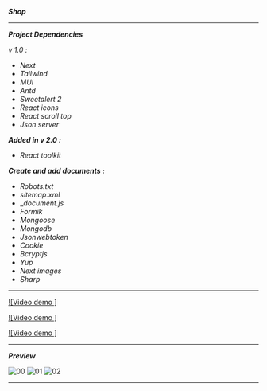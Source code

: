 **_Shop_**

---

**_Project Dependencies_**

_v 1.0 :_

- _Next_
- _Tailwind_
- _MUI_
- _Antd_
- _Sweetalert 2_
- _React icons_
- _React scroll top_
- _Json server_

**_Added in v 2.0 :_**

- _React toolkit_

**_Create and add documents :_**

- _Robots.txt_
- _sitemap.xml_
- __document.js_
- _Formik_
- _Mongoose_
- _Mongodb_
- _Jsonwebtoken_
- _Cookie_
- _Bcryptjs_
- _Yup_
- _Next images_
- _Sharp_

---

[![Video demo ]](https://github.com/immohammadrezatavakkoli/shop/assets/100797809/da4a42d2-921f-4643-bb8f-403e6dd113d3)

[![Video demo ]](https://github.com/immohammadrezatavakkoli/shop/assets/100797809/69f2321e-73c3-49bd-9dbe-b8713296876c)

[![Video demo ]](https://github.com/immohammadrezatavakkoli/shop/assets/100797809/d0538753-0f52-4954-8c36-c0c2ea52a85a)

---

**_Preview_**

![00](https://github.com/ozvoll00/coffeeshop/assets/100797809/17709b7a-c2d5-423d-b0dc-4e2a886c1874)
![01](https://github.com/ozvoll00/coffeeshop/assets/100797809/06391636-af8f-4cb3-b651-fed76c800e86)
![02](https://github.com/ozvoll00/coffeeshop/assets/100797809/990120a5-547b-4a7b-8c1c-c74f5354fd16)

---
